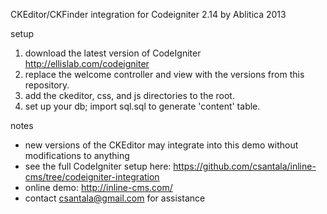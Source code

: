 CKEditor/CKFinder integration for Codeigniter 2.14 by Ablitica 2013

setup
1. download the latest version of CodeIgniter http://ellislab.com/codeigniter
2. replace the welcome controller and view with the versions from this repository.
3. add the ckeditor, css, and js directories to the root.
4. set up your db; import sql.sql to generate 'content' table.

notes
+ new versions of the CKEditor may integrate into this demo without modifications to anything
+ see the full CodeIgniter setup here: https://github.com/csantala/inline-cms/tree/codeigniter-integration
+ online demo: http://inline-cms.com/
+ contact csantala@gmail.com for assistance